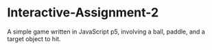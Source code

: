 # Interactive-Assignment-2
A simple game written in JavaScript p5, involving a ball, paddle, and a target object to hit.
